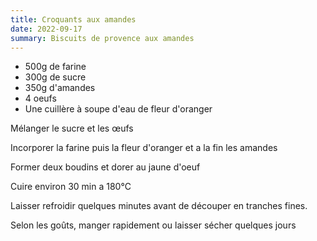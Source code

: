 ```yaml
---
title: Croquants aux amandes
date: 2022-09-17
summary: Biscuits de provence aux amandes
---
```


* 500g de farine
* 300g de sucre
* 350g d'amandes
* 4 oeufs
* Une cuillère à soupe d'eau de fleur d'oranger


Mélanger le sucre et les œufs

Incorporer la farine puis la fleur d'oranger et a la fin les amandes

Former deux boudins et dorer au jaune d'oeuf

Cuire environ 30 min a 180°C

Laisser refroidir quelques minutes avant de découper en tranches fines.

Selon les goûts, manger rapidement ou laisser sécher quelques jours

